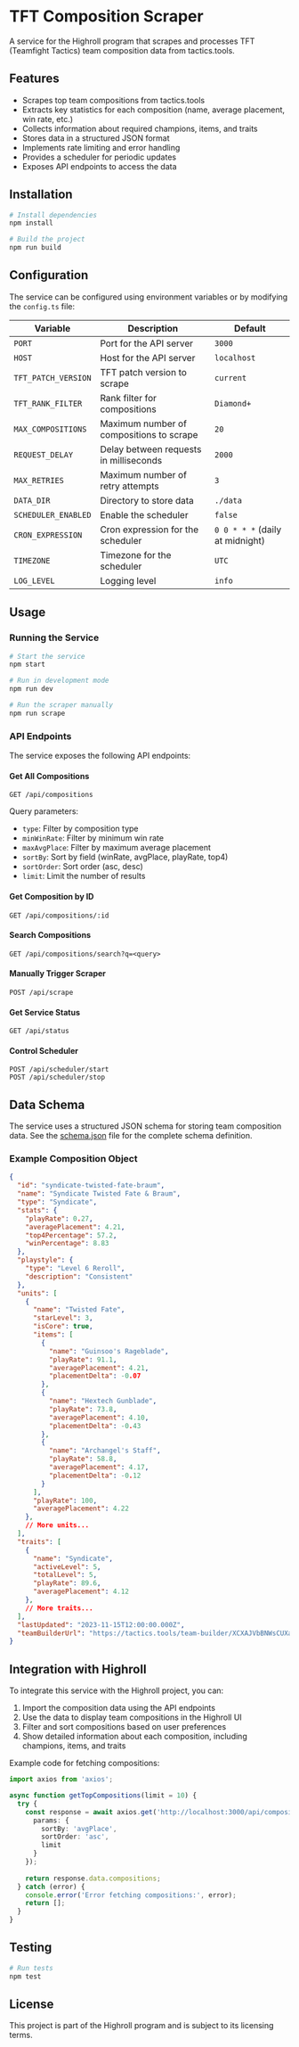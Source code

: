 # TFT Composition Scraper

A service for the Highroll program that scrapes and processes TFT (Teamfight Tactics) team composition data from tactics.tools.

## Features

- Scrapes top team compositions from tactics.tools
- Extracts key statistics for each composition (name, average placement, win rate, etc.)
- Collects information about required champions, items, and traits
- Stores data in a structured JSON format
- Implements rate limiting and error handling
- Provides a scheduler for periodic updates
- Exposes API endpoints to access the data

## Installation

```bash
# Install dependencies
npm install

# Build the project
npm run build
```

## Configuration

The service can be configured using environment variables or by modifying the `config.ts` file:

| Variable | Description | Default |
|----------|-------------|---------|
| `PORT` | Port for the API server | `3000` |
| `HOST` | Host for the API server | `localhost` |
| `TFT_PATCH_VERSION` | TFT patch version to scrape | `current` |
| `TFT_RANK_FILTER` | Rank filter for compositions | `Diamond+` |
| `MAX_COMPOSITIONS` | Maximum number of compositions to scrape | `20` |
| `REQUEST_DELAY` | Delay between requests in milliseconds | `2000` |
| `MAX_RETRIES` | Maximum number of retry attempts | `3` |
| `DATA_DIR` | Directory to store data | `./data` |
| `SCHEDULER_ENABLED` | Enable the scheduler | `false` |
| `CRON_EXPRESSION` | Cron expression for the scheduler | `0 0 * * *` (daily at midnight) |
| `TIMEZONE` | Timezone for the scheduler | `UTC` |
| `LOG_LEVEL` | Logging level | `info` |

## Usage

### Running the Service

```bash
# Start the service
npm start

# Run in development mode
npm run dev

# Run the scraper manually
npm run scrape
```

### API Endpoints

The service exposes the following API endpoints:

#### Get All Compositions

```
GET /api/compositions
```

Query parameters:
- `type`: Filter by composition type
- `minWinRate`: Filter by minimum win rate
- `maxAvgPlace`: Filter by maximum average placement
- `sortBy`: Sort by field (winRate, avgPlace, playRate, top4)
- `sortOrder`: Sort order (asc, desc)
- `limit`: Limit the number of results

#### Get Composition by ID

```
GET /api/compositions/:id
```

#### Search Compositions

```
GET /api/compositions/search?q=<query>
```

#### Manually Trigger Scraper

```
POST /api/scrape
```

#### Get Service Status

```
GET /api/status
```

#### Control Scheduler

```
POST /api/scheduler/start
POST /api/scheduler/stop
```

## Data Schema

The service uses a structured JSON schema for storing team composition data. See the [schema.json](./docs/schema.json) file for the complete schema definition.

### Example Composition Object

```json
{
  "id": "syndicate-twisted-fate-braum",
  "name": "Syndicate Twisted Fate & Braum",
  "type": "Syndicate",
  "stats": {
    "playRate": 0.27,
    "averagePlacement": 4.21,
    "top4Percentage": 57.2,
    "winPercentage": 8.83
  },
  "playstyle": {
    "type": "Level 6 Reroll",
    "description": "Consistent"
  },
  "units": [
    {
      "name": "Twisted Fate",
      "starLevel": 3,
      "isCore": true,
      "items": [
        {
          "name": "Guinsoo's Rageblade",
          "playRate": 91.1,
          "averagePlacement": 4.21,
          "placementDelta": -0.07
        },
        {
          "name": "Hextech Gunblade",
          "playRate": 73.8,
          "averagePlacement": 4.10,
          "placementDelta": -0.43
        },
        {
          "name": "Archangel's Staff",
          "playRate": 58.8,
          "averagePlacement": 4.17,
          "placementDelta": -0.12
        }
      ],
      "playRate": 100,
      "averagePlacement": 4.22
    },
    // More units...
  ],
  "traits": [
    {
      "name": "Syndicate",
      "activeLevel": 5,
      "totalLevel": 5,
      "playRate": 89.6,
      "averagePlacement": 4.12
    },
    // More traits...
  ],
  "lastUpdated": "2023-11-15T12:00:00.000Z",
  "teamBuilderUrl": "https://tactics.tools/team-builder/XCXAJVbBNWsCUXaYfZ"
}
```

## Integration with Highroll

To integrate this service with the Highroll project, you can:

1. Import the composition data using the API endpoints
2. Use the data to display team compositions in the Highroll UI
3. Filter and sort compositions based on user preferences
4. Show detailed information about each composition, including champions, items, and traits

Example code for fetching compositions:

```typescript
import axios from 'axios';

async function getTopCompositions(limit = 10) {
  try {
    const response = await axios.get('http://localhost:3000/api/compositions', {
      params: {
        sortBy: 'avgPlace',
        sortOrder: 'asc',
        limit
      }
    });
    
    return response.data.compositions;
  } catch (error) {
    console.error('Error fetching compositions:', error);
    return [];
  }
}
```

## Testing

```bash
# Run tests
npm test
```

## License

This project is part of the Highroll program and is subject to its licensing terms.
